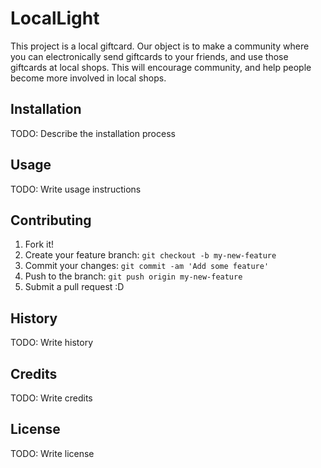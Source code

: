 # LocalLight

This project is a local giftcard. Our object is to make a community where you can electronically send giftcards to your friends, and use those giftcards at local shops.
This will encourage community, and help people become more involved in local shops.

## Installation

TODO: Describe the installation process

## Usage

TODO: Write usage instructions

## Contributing

1. Fork it!
2. Create your feature branch: `git checkout -b my-new-feature`
3. Commit your changes: `git commit -am 'Add some feature'`
4. Push to the branch: `git push origin my-new-feature`
5. Submit a pull request :D

## History

TODO: Write history

## Credits

TODO: Write credits

## License

TODO: Write license

